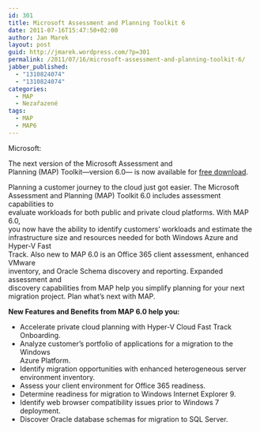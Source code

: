 ```yaml
---
id: 301
title: Microsoft Assessment and Planning Toolkit 6
date: 2011-07-16T15:47:50+02:00
author: Jan Marek
layout: post
guid: http://jmarek.wordpress.com/?p=301
permalink: /2011/07/16/microsoft-assessment-and-planning-toolkit-6/
jabber_published:
  - "1310824074"
  - "1310824074"
categories:
  - MAP
  - Nezařazené
tags:
  - MAP
  - MAP6
---
```

Microsoft:

The next version of the Microsoft Assessment and  
Planning (MAP) Toolkit—version 6.0— is now available for [free download](http://bit.ly/o7nXDX).

Planning a customer journey to the cloud just got easier. The Microsoft  
Assessment and Planning (MAP) Toolkit 6.0 includes assessment capabilities to  
evaluate workloads for both public and private cloud platforms. With MAP 6.0,  
you now have the ability to identify customers’ workloads and estimate the  
infrastructure size and resources needed for both Windows Azure and Hyper-V Fast  
Track. Also new to MAP 6.0 is an Office 365 client assessment, enhanced VMware  
inventory, and Oracle Schema discovery and reporting. Expanded assessment and  
discovery capabilities from MAP help you simplify planning for your next  
migration project. Plan what&#8217;s next with MAP.

**New Features and Benefits from MAP 6.0 help you:**

  * Accelerate private cloud planning with Hyper-V Cloud Fast Track  
    Onboarding.
  * Analyze customer’s portfolio of applications for a migration to the Windows  
    Azure Platform.
  * Identify migration opportunities with enhanced heterogeneous server  
    environment inventory.
  * Assess your client environment for Office 365 readiness.
  * Determine readiness for migration to Windows Internet Explorer 9.
  * Identify web browser compatibility issues prior to Windows 7  
    deployment.
  * Discover Oracle database schemas for migration to SQL Server.

